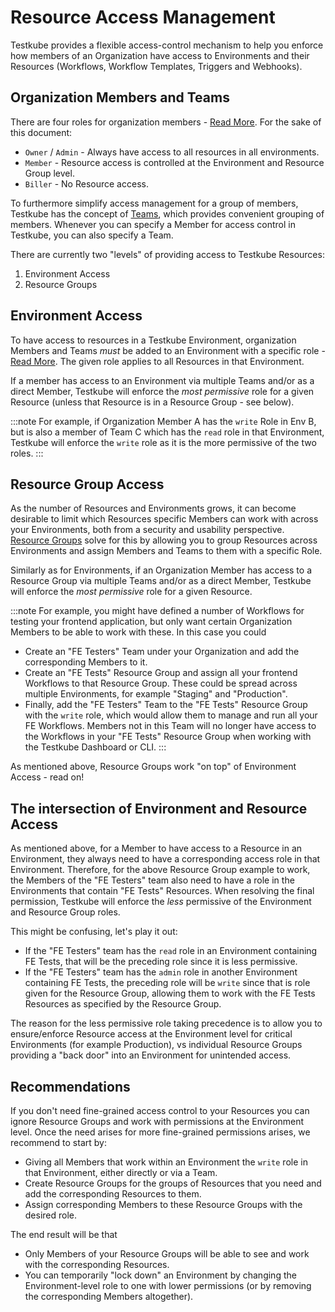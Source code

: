 # Resource Access Management

Testkube provides a flexible access-control mechanism to help you enforce how members of an Organization have
access to Environments and their Resources (Workflows, Workflow Templates, Triggers and Webhooks).

## Organization Members and Teams

There are four roles for organization members - [Read More](/testkube-pro/articles/organization-management#members). For 
the sake of this document:
- `Owner` / `Admin` - Always have access to all resources in all environments.
- `Member` - Resource access is controlled at the Environment and Resource Group level.
- `Biller` - No Resource access.

To furthermore simplify access management for a group of members, Testkube has the concept of [Teams](/articles/teams), which
provides convenient grouping of members. Whenever you can specify a Member for access control in Testkube, you can also specify a Team. 

There are currently two "levels" of providing access to Testkube Resources:

1. Environment Access
2. Resource Groups

## Environment Access

To have access to resources in a Testkube Environment, organization Members and Teams _must_ be added to 
an Environment with a specific role - [Read More](/testkube-pro/articles/environment-management#environment-members). 
The given role applies to all Resources in that Environment. 

If a member has access to an Environment via multiple Teams and/or as a direct Member, Testkube will enforce the 
_most permissive_ role for a given Resource (unless that Resource is in a Resource Group - see below).

:::note
For example, if Organization Member A has the `write` Role in Env B, but is also a member of Team C which has the 
`read` role in that Environment, Testkube will enforce the `write` role as it is the more permissive of the two roles.
:::

## Resource Group Access

As the number of Resources and Environments grows, it can become desirable to limit which Resources specific
Members can work with across your Environments, both from a security and usability perspective. [Resource Groups](/articles/resource-groups) solve for this by 
allowing you to group Resources across Environments and assign Members and Teams to them with a specific Role. 

Similarly as for Environments, if an Organization Member has access to a Resource Group via multiple Teams and/or as a direct Member,
Testkube will enforce the _most permissive_ role for a given Resource.

:::note
For example, you might have defined a number of Workflows for testing your frontend application, but only want certain Organization
Members to be able to work with these. In this case you could 
- Create an "FE Testers" Team under your Organization and add the corresponding Members to it.
- Create an "FE Tests" Resource Group and assign all your frontend Workflows to that Resource Group. These could be spread across multiple Environments, for example "Staging" and "Production".
- Finally, add the "FE Testers" Team to the "FE Tests" Resource Group with the `write` role, which would allow them to manage and run
  all your FE Workflows. Members not in this Team will no longer have access to the Workflows in your "FE Tests" Resource Group when working with the Testkube Dashboard or CLI.
:::

As mentioned above, Resource Groups work "on top" of Environment Access - read on!

## The intersection of Environment and Resource Access

As mentioned above, for a Member to have access to a Resource in an Environment, they always need to have a
corresponding access role in that Environment. Therefore, for the above Resource Group example to work, the Members of the "FE Testers" team also need
to have a role in the Environments that contain "FE Tests" Resources. When resolving the final permission, Testkube will enforce
the _less_ permissive of the Environment and Resource Group roles. 

This might be confusing, let's play it out:

- If the "FE Testers" team has the `read` role in an Environment containing FE Tests, that will be the preceding role since it
  is less permissive.
- If the "FE Testers" team has the `admin` role in another Environment containing FE Tests, the preceding role will be 
  `write` since that is role given for the Resource Group, allowing them to work with the FE Tests Resources as specified by 
  the Resource Group.

The reason for the less permissive role taking precedence is to allow you to ensure/enforce Resource 
access at the Environment level for critical Environments (for example Production), vs individual Resource Groups providing a 
"back door" into an Environment for unintended access.

## Recommendations

If you don't need fine-grained access control to your Resources you can ignore Resource Groups and 
work with permissions at the Environment level. Once the need arises for more fine-grained permissions arises, 
we recommend to start by:

- Giving all Members that work within an Environment the `write` role in that Environment, either directly or via a Team.
- Create Resource Groups for the groups of Resources that you need and add the corresponding Resources to them.
- Assign corresponding Members to these Resource Groups with the desired role.

The end result will be that 
- Only Members of your Resource Groups will be able to see and work with the corresponding Resources.
- You can temporarily "lock down" an Environment by changing the Environment-level role to one with lower 
  permissions (or by removing the corresponding Members altogether).
